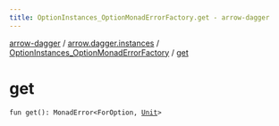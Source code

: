 ```yaml
---
title: OptionInstances_OptionMonadErrorFactory.get - arrow-dagger
---
```


[arrow-dagger](../../index.html) / [arrow.dagger.instances](../index.html) / [OptionInstances_OptionMonadErrorFactory](index.html) / [get](./get.html)

# get

`fun get(): MonadError<ForOption, `[`Unit`](https://kotlinlang.org/api/latest/jvm/stdlib/kotlin/-unit/index.html)`>`